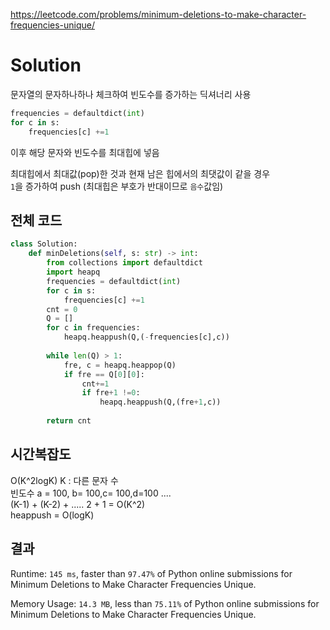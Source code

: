 https://leetcode.com/problems/minimum-deletions-to-make-character-frequencies-unique/


# Solution
문자열의 문자하나하나 체크하여 빈도수를 증가하는 딕셔너리 사용
``` python
frequencies = defaultdict(int)
for c in s:
    frequencies[c] +=1
```

이후 해당 문자와 빈도수를 최대힙에 넣음

최대힙에서 최대값(pop)한 것과 현재 남은 힙에서의 최댓값이 같을 경우  
`1`을 증가하여 push (최대힙은 부호가 반대이므로 `음수`값임)

## 전체 코드
``` python
class Solution:
    def minDeletions(self, s: str) -> int:
        from collections import defaultdict
        import heapq
        frequencies = defaultdict(int)
        for c in s:
            frequencies[c] +=1
        cnt = 0
        Q = []
        for c in frequencies:
            heapq.heappush(Q,(-frequencies[c],c))
        
        while len(Q) > 1:
            fre, c = heapq.heappop(Q)
            if fre == Q[0][0]:
                cnt+=1
                if fre+1 !=0:
                    heapq.heappush(Q,(fre+1,c))
        
        return cnt
``` 
## 시간복잡도 
O(K^2logK) K : 다른 문자 수    
빈도수 a = 100, b= 100,c= 100,d=100 ....  
(K-1) + (K-2) + ..... 2 + 1 = O(K^2)  
heappush = O(logK)
## 결과
Runtime: `145 ms`, faster than `97.47%` of Python online submissions for Minimum Deletions to Make Character Frequencies Unique.

Memory Usage: `14.3 MB`, less than `75.11%` of Python online submissions for Minimum Deletions to Make Character Frequencies Unique.

